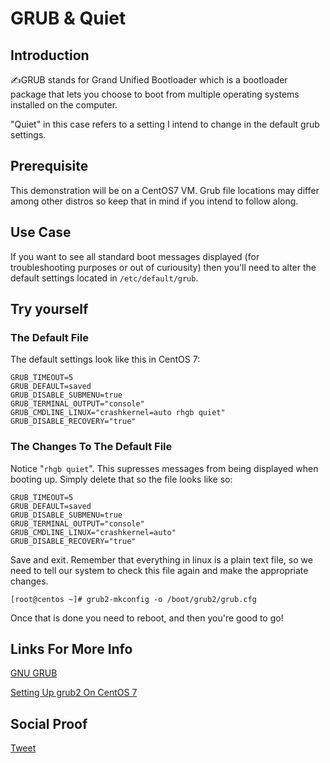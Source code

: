 
# GRUB & Quiet  

## Introduction

✍GRUB stands for Grand Unified Bootloader which is a bootloader package that lets you choose to boot from multiple operating systems installed on the computer. 

"Quiet" in this case refers to a setting I intend to change in the default grub settings. 

## Prerequisite

This demonstration will be on a CentOS7 VM. Grub file locations may differ among other distros so keep that in mind if you intend to follow along.

## Use Case

If you want to see all standard boot messages displayed (for troubleshooting purposes or out of curiousity) then you'll need to alter the default settings located in ```/etc/default/grub```.

## Try yourself

### The Default File

The default settings look like this in CentOS 7:
```
GRUB_TIMEOUT=5
GRUB_DEFAULT=saved
GRUB_DISABLE_SUBMENU=true
GRUB_TERMINAL_OUTPUT="console"
GRUB_CMDLINE_LINUX="crashkernel=auto rhgb quiet"
GRUB_DISABLE_RECOVERY="true"
```

### The Changes To The Default File

Notice "```rhgb quiet```". This supresses messages from being displayed when booting up. Simply delete that so the file looks like so:

```
GRUB_TIMEOUT=5
GRUB_DEFAULT=saved
GRUB_DISABLE_SUBMENU=true
GRUB_TERMINAL_OUTPUT="console"
GRUB_CMDLINE_LINUX="crashkernel=auto"
GRUB_DISABLE_RECOVERY="true"
```
Save and exit. Remember that everything in linux is a plain text file, so we need to tell our system to check this file again and make the appropriate changes.

```
[root@centos ~]# grub2-mkconfig -o /boot/grub2/grub.cfg
```

Once that is done you need to reboot, and then you're good to go!


## Links For More Info

[GNU GRUB](https://en.wikipedia.org/wiki/GNU_GRUB)

[Setting Up grub2 On CentOS 7](https://wiki.centos.org/HowTos/Grub2)

## Social Proof

[Tweet](https://twitter.com/lrnallday/status/1295872932640698368)
